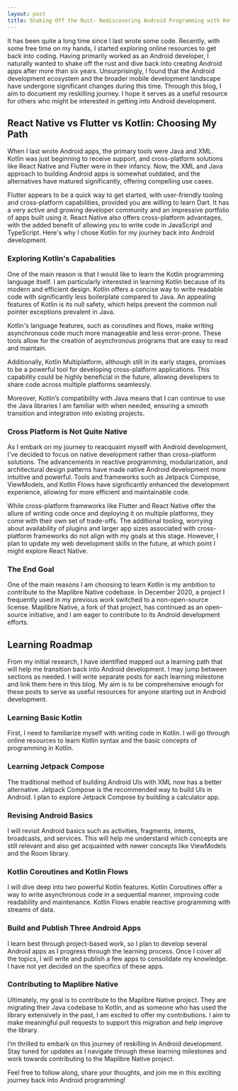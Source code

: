 ```yaml
---
layout: post
title: Shaking Off the Rust- Rediscovering Android Programming with Kotlin
---
```


It has been quite a long time since I last wrote some code. Recently, with some free time on my hands, I started exploring online resources to get back into coding. Having primarily worked as an Android developer, I naturally wanted to shake off the rust and dive back into creating Android apps after more than six years. Unsurprisingly, I found that the Android development ecosystem and the broader mobile development landscape have undergone significant changes during this time. Through this blog, I aim to document my reskilling journey. I hope it serves as a useful resource for others who might be interested in getting into Android development. 

## React Native vs Flutter vs Kotlin: Choosing My Path

When I last wrote Android apps, the primary tools were Java and XML. Kotlin was just beginning to receive support, and cross-platform solutions like React Native and Flutter were in their infancy. Now, the XML and Java approach to building Android apps is somewhat outdated, and the alternatives have matured significantly, offering compelling use cases.

Flutter appears to be a quick way to get started, with user-friendly tooling and cross-platform capabilities, provided you are willing to learn Dart. It has a very active and growing developer community and an impressive portfolio of apps built using it. React Native also offers cross-platform advantages, with the added benefit of allowing you to write code in JavaScript and TypeScript. Here's why I chose Kotlin for my journey back into Android development.

### Exploring Kotlin's Capabalities
One of the main reason is that I would like to learn the Kotlin programming language itself. I am particularly interested in learning Kotlin because of its modern and efficient design. Kotlin offers a concise way to write readable code with significantly less boilerplate compared to Java. An appealing features of Kotlin is its null safety, which helps prevent the common null pointer exceptions prevalent in Java.

Kotlin's language features, such as coroutines and flows, make writing asynchronous code much more manageable and less error-prone. These tools allow for the creation of asynchronous programs that are easy to read and maintain.

Additionally, Kotlin Multiplatform, although still in its early stages, promises to be a powerful tool for developing cross-platform applications. This capability could be highly beneficial in the future, allowing developers to share code across multiple platforms seamlessly.

Moreover, Kotlin’s compatibility with Java means that I can continue to use the Java libraries I am familiar with when needed, ensuring a smooth transition and integration into existing projects.    

### Cross Platform is Not Quite Native
As I embark on my journey to reacquaint myself with Android development, I've decided to focus on native development rather than cross-platform solutions. The advancements in reactive programming, modularization, and architectural design patterns have made native Android development more intuitive and powerful. Tools and frameworks such as Jetpack Compose, ViewModels, and Kotlin Flows have significantly enhanced the development experience, allowing for more efficient and maintainable code.

While cross-platform frameworks like Flutter and React Native offer the allure of writing code once and deploying it on multiple platforms, they come with their own set of trade-offs. The additional tooling, worrying about availability of plugins and larger app sizes associated with cross-platform frameworks do not align with my goals at this stage. However, I plan to update my web development skills in the future, at which point I might explore React Native. 

### The End Goal
One of the main reasons I am choosing to learn Kotlin is my ambition to contribute to the Maplibre Native codebase. In December 2020, a project I frequently used in my previous work switched to a non-open-source license. Maplibre Native, a fork of that project, has continued as an open-source initiative, and I am eager to contribute to its Android development efforts. 

## Learning Roadmap 
From my initial research, I have identified mapped out a learning path that will help me transition back into Android development. I may jump between sections as needed. I will write separate posts for each learning milestone and link them here in this blog. My aim is to be comprehensive enough for these posts to serve as useful resources for anyone starting out in Android development. 

### Learning Basic Kotlin
First, I need to familiarize myself with writing code in Kotlin. I will go through online resources to learn Kotlin syntax and the basic concepts of programming in Kotlin. 

### Learning Jetpack Compose
The traditional method of building Android UIs with XML now has a better alternative. Jetpack Compose is the recommended way to build UIs in Android. I plan to explore Jetpack Compose by building a calculator app. 

### Revising Android Basics
I will revisit Android basics such as activities, fragments, intents, broadcasts, and services. This will help me understand which concepts are still relevant and also get acquainted with newer concepts like ViewModels and the Room library. 

### Kotlin Coroutines and Kotlin Flows
I will dive deep into two powerful Kotlin features. Kotlin Coroutines offer a way to write asynchronous code in a sequential manner, improving code readability and maintenance. Kotlin Flows enable reactive programming with streams of data.

### Build and Publish Three Android Apps
I learn best through project-based work, so I plan to develop several Android apps as I progress through the learning process. Once I cover all the topics, I will write and publish a few apps to consolidate my knowledge. I have not yet decided on the specifics of these apps.

### Contributing to Maplibre Native
Ultimately, my goal is to contribute to the Maplibre Native project. They are migrating their Java codebase to Kotlin, and as someone who has used the library extensively in the past, I am excited to offer my contributions. I aim to make meaningful pull requests to support this migration and help improve the library.


I’m thrilled to embark on this journey of reskilling in Android development. Stay tuned for updates as I navigate through these learning milestones and work towards contributing to the Maplibre Native project.

Feel free to follow along, share your thoughts, and join me in this exciting journey back into Android programming!
